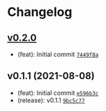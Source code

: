 # Changelog

## [v0.2.0](https://github.com/vladdoster/dotfiles/compare/v0.1.1...v0.2.0)

- (feat): Initial commit [`7449f8a`](https://github.com/vladdoster/dotfiles/commit/7449f8a70fdf33d6f5e8cf5419f008693066516d)

## v0.1.1 (2021-08-08)

- (feat): Initial commit [`e596b3c`](https://github.com/vladdoster/dotfiles/commit/e596b3cb5769a94f8ec60579ac4f6c527d1711b9)
- (release): v0.1.1 [`9bc5c77`](https://github.com/vladdoster/dotfiles/commit/9bc5c770ee0258d6f9044a53ce99b13fbd6818cf)

